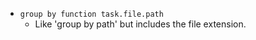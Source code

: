 <!-- placeholder to force blank line before included text -->

- ```group by function task.file.path```
    - Like 'group by path' but includes the file extension.


<!-- placeholder to force blank line after included text -->

